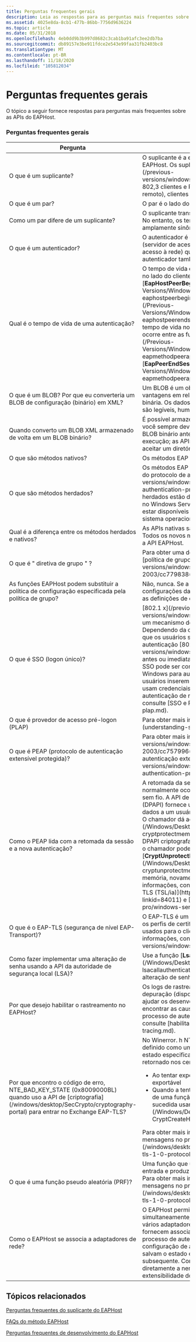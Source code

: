 ```yaml
---
title: Perguntas frequentes gerais
description: Leia as respostas para as perguntas mais frequentes sobre as APIs do EAPHost, como ' Qual é o tempo de vida de uma autenticação? '.
ms.assetid: 4025e8da-8cb1-477b-86bb-7756d9636224
ms.topic: article
ms.date: 05/31/2018
ms.openlocfilehash: 4eb0dd9b3b997d8682c3cab1ba91afc3ee2db7ba
ms.sourcegitcommit: db89157e3be911fdce2e543e99faa31fb2403bc8
ms.translationtype: MT
ms.contentlocale: pt-BR
ms.lasthandoff: 11/18/2020
ms.locfileid: "105812034"
---
```

# <a name="general-frequently-asked-questions"></a>Perguntas frequentes gerais

O tópico a seguir fornece respostas para perguntas mais frequentes sobre as APIs do EAPHost.

### <a name="general-frequently-asked-questions"></a>Perguntas frequentes gerais



<table>
<colgroup>
<col style="width: 50%" />
<col style="width: 50%" />
</colgroup>
<thead>
<tr class="header">
<th>Pergunta</th>
<th>Resposta</th>
</tr>
</thead>
<tbody>
<tr class="odd">
<td>O que é um suplicante?</td>
<td>O suplicante é a entidade a ser autenticada usando o EAPHost. Os suplicantes típicos são clientes [802.1 x](/previous-versions/windows/embedded/ms890287(v=msdn.10)) , 802,3 clientes e RRAS (serviço de roteamento e acesso remoto), clientes de ponto a ponto (PPP).</td>
</tr>
<tr class="even">
<td>O que é um par?</td>
<td>O par é o lado do cliente de uma autenticação EAP.</td>
</tr>
<tr class="odd">
<td>Como um par difere de um suplicante?</td>
<td>O suplicante transporta pacotes, enquanto um par não. No entanto, os termos par, suplicante e cliente são amplamente sinônimos.</td>
</tr>
<tr class="even">
<td>O que é um autenticador?</td>
<td>O autenticador é o ponto de acesso sem fio, o NAS (servidor de acesso à rede) ou o NAD (dispositivo de acesso à rede) que autentica o suplicante. O autenticador também é conhecido como o servidor EAP.</td>
</tr>
<tr class="odd">
<td>Qual é o tempo de vida de uma autenticação?</td>
<td>O tempo de vida de uma única sessão de autenticação no lado do cliente é tudo o que ocorre entre as funções [<strong>EapHostPeerBeginSession</strong>] (/Previous-Versions/Windows/Desktop/API/eappapis/NF-eappapis-eaphostpeerbeginsession) e [<strong>EapHostPeerEndSession</strong>] (/Previous-Versions/Windows/Desktop/API/eappapis/NF-eappapis-eaphostpeerendsession) que estão sendo chamadas. O tempo de vida no lado do autenticador é tudo o que ocorre entre as funções [<strong>EapPeerBeginSession</strong>] (/Previous-Versions/Windows/Desktop/API/eapmethodpeerapis/NF-eapmethodpeerapis-eappeerbeginsession) e [<strong>EapPeerEndSession</strong>] (/Previous-Versions/Windows/Desktop/API/eapmethodpeerapis/NF-eapmethodpeerapis-eappeerendsession).</td>
</tr>
<tr class="even">
<td>O que é um BLOB? Por que eu converteria um BLOB de configuração (binário) em XML?</td>
<td>Um BLOB é um objeto binário grande. O XML tem várias vantagens em relação a um BLOB de configuração binária. Os dados de configuração armazenados em XML são legíveis, humanos-editable e de plataforma cruzada.</td>
</tr>
<tr class="odd">
<td>Quando converto um BLOB XML armazenado de volta em um BLOB binário?</td>
<td>É possível armazenar um blob binário ou BLOB XML, mas você sempre deve converter o BLOB XML de volta em um BLOB binário antes de usá-lo com APIs de tempo de execução; as APIs de tempo de execução não podem aceitar um diretório XML.</td>
</tr>
<tr class="even">
<td>O que são métodos nativos?</td>
<td>Os métodos EAP nativos usam a nova API EAPHost.</td>
</tr>
<tr class="odd">
<td>O que são métodos herdados?</td>
<td>Os métodos EAP herdados são definidos na [referência do protocolo de autenticação extensível](/previous-versions/windows/desktop/eap/extensible-authentication-protocol-reference). Os métodos EAP herdados estão disponíveis para uso no Windows Vista e no Windows Server 2008. Esses métodos podem não estar disponíveis para uso em versões subsequentes do sistema operacional.</td>
</tr>
<tr class="even">
<td>Qual é a diferença entre os métodos herdados e nativos?</td>
<td>As APIs nativas são mais simples e têm menos recursos. Todos os novos métodos EAP devem ser escritos usando a API EAPHost.</td>
</tr>
<tr class="odd">
<td>O que é &quot; diretiva de grupo &quot; ?</td>
<td>Para obter uma descrição da diretiva de grupo, consulte [política de grupo coleção](/previous-versions/windows/it-pro/windows-server-2003/cc779838(v=ws.10)).</td>
</tr>
<tr class="even">
<td>As funções EAPHost podem substituir a política de configuração especificada pela política de grupo?</td>
<td>Não, nunca. Se a política de grupo estiver em uso, as configurações da política de grupo sempre substituirão as definições de configuração do EAPHost.</td>
</tr>
<tr class="odd">
<td>O que é SSO (logon único)?</td>
<td>[802.1 x](/previous-versions/windows/embedded/ms890287(v=msdn.10)) é um mecanismo de autenticação de camada 2. Dependendo da configuração de SSO, o SSO permite que os usuários se autentiquem na rede usando a autenticação [802.1 x](/previous-versions/windows/embedded/ms890287(v=msdn.10)) antes ou imediatamente após o logon no Windows. O SSO pode ser configurado para usar credenciais do Windows para autenticação de rede (nesse caso, os usuários inserem suas credenciais apenas uma vez) ou usam credenciais diferentes para o Windows e a autenticação de rede. Para obter mais informações, consulte [SSO e PLAP](understanding-sso-and-plap.md).<br/></td>
</tr>
<tr class="even">
<td>O que é provedor de acesso pré-logon (PLAP)</td>
<td>Para obter mais informações, consulte [SSO e PLAP](understanding-sso-and-plap.md).</td>
</tr>
<tr class="odd">
<td>O que é PEAP (protocolo de autenticação extensível protegida)?</td>
<td>Para obter mais informações, consulte [PEAP](/previous-versions/windows/it-pro/windows-server-2003/cc757996(v=ws.10)) e [sobre o protocolo de autenticação extensível](/previous-versions/windows/desktop/eap/about-extensible-authentication-protocol).</td>
</tr>
<tr class="even">
<td>Como o PEAP lida com a retomada da sessão e a nova autenticação?</td>
<td>A retomada da sessão e a nova autenticação normalmente ocorrem durante o roaming em uma rede sem fio. A API de proteção de dados do Windows (DPAPI) fornece uma maneira de proteger e associar dados a um usuário e, opcionalmente, à sessão de logon. O chamador dá ao [<strong>CryptProtectMemory</strong>] (/Windows/Desktop/API/DPAPI/NF-DPAPI-cryptprotectmemory) um buffer não criptografado, e a DPAPI criptografará a memória no local. Posteriormente, o chamador pode passar o buffer criptografado para [<strong>CryptUnprotectMemory</strong>] (/Windows/Desktop/API/DPAPI/NF-DPAPI-cryptunprotectmemory) e a DPAPI descriptografará a memória, novamente no lugar. Para obter mais informações, consulte [extensão de aplicativo interno TLS (TSL/ia)](https://go.microsoft.com/fwlink/p/?linkid=84011) e [PEAP](/previous-versions/windows/it-pro/windows-server-2003/cc757996(v=ws.10)).<br/></td>
</tr>
<tr class="odd">
<td>O que é o EAP-TLS (segurança de nível EAP-Transport)?</td>
<td>O EAP-TLS é um protocolo de cliente-servidor no qual os perfis de certificado distintos normalmente são usados para o cliente e o servidor. Para obter mais informações, consulte [IETF RTC 2716](/previous-versions/windows/embedded/ms885336(v=msdn.10)).<br/></td>
</tr>
<tr class="even">
<td>Como fazer implementar uma alteração de senha usando a API da autoridade de segurança local (LSA)?</td>
<td>Use a função [<strong>LsaCallAuthenticationPackage</strong>] (/Windows/Desktop/API/ntsecapi/NF-ntsecapi-lsacallauthenticationpackage) para implementar uma alteração de senha.</td>
</tr>
<tr class="odd">
<td>Por que desejo habilitar o rastreamento no EAPHost?</td>
<td>Os logs de rastreamento contêm informações de depuração (disponíveis somente em inglês) que podem ajudar os desenvolvedores e parceiros da Microsoft a encontrar as causas raiz de quaisquer problemas com o processo de autenticação. Para obter mais informações, consulte [habilitando o rastreamento](enabling-tracing.md).<br/></td>
</tr>
<tr class="even">
<td>Por que encontro o código de erro, NTE_BAD_KEY_STATE (0x8009000BL) quando uso a API de [criptografia](/windows/desktop/SecCrypto/cryptography-portal) para entrar no Exchange EAP-TLS?</td>
<td>No Winerror. h NTE_BAD_KEY_STATE (0x8009000BL) é definido como uma &quot; chave não válida para uso no estado especificado &quot; . Esse erro normalmente é retornado nos cenários a seguir.
<ul>
<li>Ao tentar exportar um BLOB de chave privada não exportável</li>
<li>Quando a tentativa de gerar um identificador de hash de uma função pseudo aleatória (PRF) não é bem-sucedida usando [<strong>CryptCreateHash</strong>] (/Windows/Desktop/API/WinCrypt/NF-WinCrypt-CryptCreateHash)</li>
</ul>
Para obter mais informações, consulte [concluir mensagens no protocolo TLS 1,0](/windows/desktop/SecCrypto/finish-messages-in-the-tls-1-0-protocol).</td>
</tr>
<tr class="odd">
<td>O que é uma função pseudo aleatória (PRF)?</td>
<td>Uma função que usa uma chave, rótulo e semente como entrada e produz uma saída de comprimento arbitrário. Para obter mais informações, consulte [concluir mensagens no protocolo TLS 1,0](/windows/desktop/SecCrypto/finish-messages-in-the-tls-1-0-protocol).<br/></td>
</tr>
<tr class="even">
<td>Como o EAPHost se associa a adaptadores de rede?</td>
<td>O EAPHost permite que vários suplicantes operem simultaneamente, e cada suplicante pode se associar a vários adaptadores de rede. Os suplicantes do EAPHost fornecem associação às camadas de rede e orientam o processo de autenticação. Os suplicantes contêm configuração de autenticação. Os suplicantes também salvam o estado e fornecem segurança de conexão subsequente. Como o EAPHost não se associa diretamente a nenhum mecanismo de rede, a extensibilidade do suplicante é possível.</td>
</tr>
</tbody>
</table>



 

## <a name="related-topics"></a>Tópicos relacionados

<dl> <dt>

[Perguntas frequentes do suplicante do EAPHost](eaphost-supplicant-frequently-asked-questions.md)
</dt> <dt>

[FAQs do método EAPHost](eap-method-frequently-asked-questions.md)
</dt> <dt>

[Perguntas frequentes de desenvolvimento do EAPHost](eaphost-development-frequently-asked-questions.md)
</dt> </dl>

